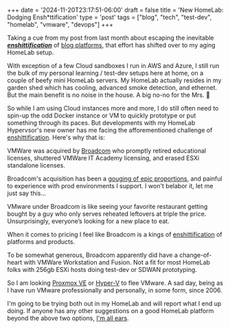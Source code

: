 +++
date = '2024-11-20T23:17:51-06:00'
draft = false
title = 'New HomeLab: Dodging Ensh*ttification'
type = 'post'
tags = ["blog", "tech", "test-dev", "homelab", "vmware", "devops"]
+++

Taking a cue from my post from last month about escaping the inevitable <i><b><a href="https://en.wikipedia.org/wiki/Enshittification">enshittification</a></b></i> of <a href="http://julianwest.me/Blog/hugo-crash-course/">blog platforms</a>, that effort has shifted over to my aging HomeLab setup.<br />

With exception of a few Cloud sandboxes I run in AWS and Azure, I still run the bulk of my personal learning / test-dev setups here at home, on a couple of beefy mini HomeLab servers.  My HomeLab actually resides in my garden shed which has cooling, advanced smoke detection, and ethernet. But the main benefit is no noise in the house. A big no-no for the Mrs. 😬 <br />

So while I am using Cloud instances more and more, I do still often need to spin-up the odd Docker instance or VM to quickly prototype or put something through its paces.  But developments with my HomeLab Hypervsor's new owner has me facing the afforementioned challenge of <a href="https://en.wikipedia.org/wiki/Enshittification">enshittification</a>.  Here's why that is: <br />

VMWare was acquired by <a href="https://www.glassdoor.com/Reviews/Employee-Review-Broadcom-E6926-RVW75069965.htm">Broadcom</a> who promptly retired educational licenses, shuttered VMWare IT Academy licensing, and erased ESXi standalone licenses. <br />

Broadcom's acquisition has been a <a href="https://www.itbrew.com/stories/2024/04/03/broadcom-ceo-admits-vmware-takeover-has-resulted-in-some-unease-among-our-customers">gouging of epic proportions</a>, and painful to experience with prod environments I support. I won't belabor it, let me just say this... <br />

VMware under Broadcom is like seeing your favorite restaurant getting bought by a guy who only serves reheated leftovers at triple the price.  Unsurprisingly, everyone’s looking for a new place to eat. <br />

When it comes to pricing I feel like Broadcom is a kings of <a href="https://en.wikipedia.org/wiki/Enshittification">enshittification</a> of platforms and products. <br />

To be somewhat generous, Broadcom apparently did have a change-of-heart with VMWare Workstation and Fusion. Not a fit for most HomeLab folks with 256gb ESXi hosts doing test-dev or SDWAN prototyping. <br />

So I am looking <a href="https://www.proxmox.com/en/proxmox-virtual-environment/overview">Proxmox VE</a> or <a href="https://learn.microsoft.com/en-us/virtualization/hyper-v-on-windows/about/">Hyper-V</a> to flee VMware.  A sad day, being as I have run VMware professionally and personally, in some form, since 2006.<br />

I'm going to be trying both out in my HomeLab and will report what I end up doing. If anyone has any other suggestions on a good HomeLab platform beyond the above two options, <a href="http://julianwest.me/Blog/contact/contacting/">I'm all ears</a>. 
